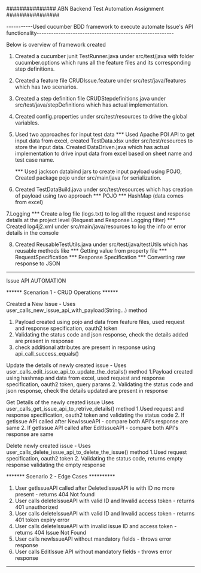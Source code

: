 ############### ABN Backend Test Automation Assignment ################

-----------Used cucumber BDD framework to execute automate Issue's API functionality---------------------------------------------------------

Below is overview of framework created


1. Created a cucumber junit TestRunner.java  under src/test/java with folder cucumber.options which runs all the feature files and its corresponding step definitions.
2. Created a feature file CRUDIssue.feature under src/test/java/features which has two scenarios.
3. Created a step definition file CRUDStepdefinitions.java under src/test/java/stepDefinitions which has actual implementation.
4. Created config.properties under src/test/resources to drive the global variables.

5. Used two approaches for input test data 
	*** Used Apache POI API to get input data from excel, created TestData.xlsx under src/test/resources to store the input data.
	Created DataDriven.java which has actual implementation  to drive input data from excel based on sheet name and test case name.

	*** Used jackson databind jars to create input payload using POJO, Created package pojo under src/main/java for serialization.

6. Created TestDataBuild.java under src/test/resources which has creation of payload using two approach
	*** POJO
	*** HashMap (data comes from excel)

7.Logging
	*** Create a log file (logs.txt) to log all the request and response details at the project level (Request and Response Logging filter)
	*** Created log4j2.xml under src/main/java/resources to log the info or error details in the console

8. Created ReusableTestUtils.java under src/test/java/testUtils which has reusable methods like
	*** Getting value from property file
	*** RequestSpecification
	*** Response Specification
	*** Converting raw response to JSON

----------------------------------------------------------------------------------------------------------------------------------------------------
Issue API AUTOMATION

****** Scenarion 1 - CRUD Operations ******

Created a New Issue - Uses user_calls_new_issue_api_with_payload(String...) method
1. Payload created using pojo and data from feature files, used request and response specification, oauth2 token
2. Validating the status code and json response, check the details added are present in response
3. check additional attributes are present in response using api_call_success_equals()

Update the details of newly created issue - Uses user_calls_edit_issue_api_to_update_the_details() method
1.Payload created using hashmap and data from excel, used  request and response specification, oauth2 token, query params
2. Validating the status code and json response, check the details updated are present in response

Get Details of the newly created issue Uses user_calls_get_issue_api_to_retrive_details() method
1.Used  request and response specification, oauth2 token and validating the status code
2. If getIssue API called after NewIssueAPI - compare both API's response are same
2. If getIssue API called after EditIssueAPI - compare both API's response are same


Delete  newly created issue - Uses user_calls_delete_issue_api_to_delete_the_issue() method
1.Used  request specification, oauth2 token
2. Validating the status code, returns empty response validating the empty response

******* Scenario 2 - Edge Cases **********

1. User getIssueAPI called after DeletedIssueAPI ie with ID no more present - returns 404 Not found
2. User calls deleteIssueAPI with valid ID and Invalid access token - returns 401 unauthorized
3. User calls deleteIssueAPI with valid ID and Invalid access token - returns 401 token expiry error
4. User calls deleteIssueAPI with invalid issue  ID and  access token - returns 404 Issue Not Found
5. User calls newIssueAPI without mandatory fields - throws error response
6. User calls EditIssue API without mandatory fields - throws error response

----------------------------------------------------------------------------------------------------------------------------------------------



	

